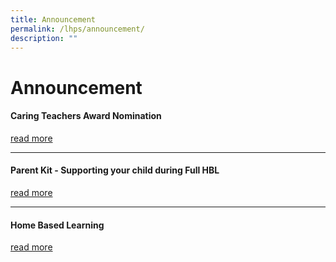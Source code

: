 ```yaml
---
title: Announcement
permalink: /lhps/announcement/
description: ""
---
```

# Announcement

#### Caring Teachers Award Nomination

<a href="https://www.cta.nie.edu.sg/" target="_blank">read more</a>

***

#### Parent Kit - Supporting your child during Full HBL

[read more](https://lianhuapri.moe.edu.sg/lhps-1/announcement/parent-kit-supporting-your-child-during-full-hbl)

***

#### Home Based Learning

[read more](https://lianhuapri.moe.edu.sg/lhps-1/announcement/home-based-learning)